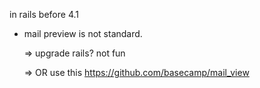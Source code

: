 in rails before 4.1 
  
  - mail preview is not standard. 
  
    => upgrade rails? not fun 
  
    => OR use this https://github.com/basecamp/mail_view